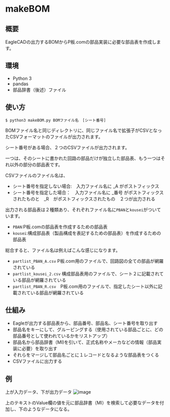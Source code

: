 # makeBOM

## 概要
EagleCADの出力するBOMからP板.comの部品実装に必要な部品表を作成します。

## 環境
- Python 3
- pandas
- 部品辞書（後述）ファイル

## 使い方

```
$ python3 makeBOM.py BOMファイル名　[シート番号]
```

BOMファイル名と同じディレクトリに、同じファイル名で拡張子がCSVとなったCSVフォーマットのファイルが出力されます。

シート番号がある場合、２つのCSVファイルが出力されます。

一つは、そのシートに書かれた回路の部品だけが独立した部品表、もう一つはそれ以外の部分の部品表です。

CSVファイルのファイル名は、
- シート番号を指定しない場合:　入力ファイル名に \_A がポストフィックス
- シート番号を指定した場合：　入力ファイル名に \_番号 がポストフィックスされたものと　\_R　がポストフィックスされたもの　２つが出力される

出力される部品表は２種類あり、それぞれファイル名に`PBAN`と`kousei`がついています。

- `PBAN`:P板.comの部品表を作成するための部品表
- `kousei`:構成部品表（製品構成を表記するための部品表）を作成するための部品表

総合すると、ファイル名は例えばこんな感じになります。
- `partlist_PBAN_A.csv` P板.com用のファイルで、回路図の全ての部品が網羅されている
- `partlist_kousei_2.csv` 構成部品表用のファイルで、シート２に記載されている部品が網羅されている
- `partlist_PBAN_R.csv`　P板.com用のファイルで、指定したシート以外に記載されている部品が網羅されている

## 仕組み
- Eagleが出力する部品表から、部品番号、部品名、シート番号を取り出す
- 部品名をキーにして、グルーピングする（使用されている部品ごとに、どの部品番号として使われているかをリストアップ）
- 部品名から部品辞書（MI)を引いて、正式名称やメーカなどの情報（部品実装に必要）を取り出す
- それらをマージして部品名ごとに１レコードとなるような部品表をつくる
- CSVファイルに出力する

## 例
上が入力データ、下が出力データ
![image](https://user-images.githubusercontent.com/9587359/112434301-c24ea480-8d86-11eb-91f5-4aa2bd8fe7e2.png)

上のテキストのValue欄の値を元に部品辞書（MI）を検索して必要なデータを付加し、下のようなデータになる。
